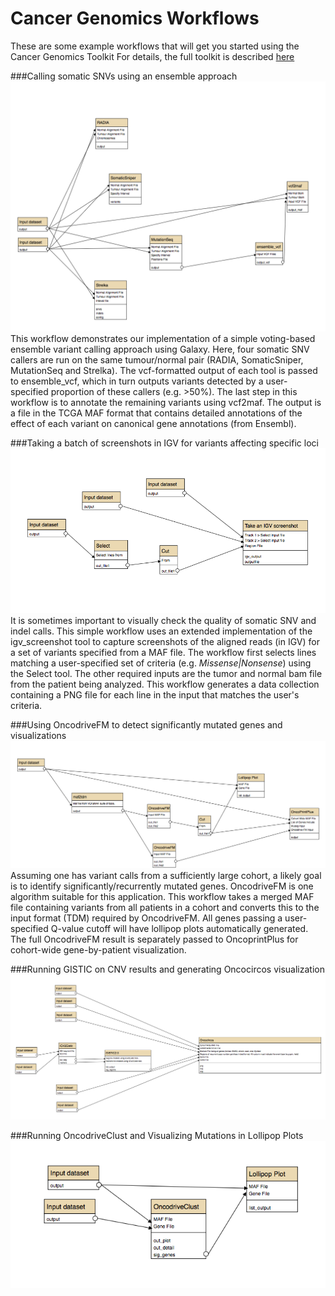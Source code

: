 # Cancer Genomics Workflows
These are some example workflows that will get you started using the Cancer Genomics Toolkit
For details, the full toolkit is described [here](http://biorxiv.org/content/early/2016/11/26/089631)

###Calling somatic SNVs using an ensemble approach
![ScreenShot](ensemble_caller_workflow.png)
This workflow demonstrates our implementation of a simple voting-based ensemble variant calling approach using Galaxy. Here, four somatic SNV callers are run on the same tumour/normal pair (RADIA, SomaticSniper, MutationSeq and Strelka). The vcf-formatted output of each tool is passed to ensemble_vcf, which in turn outputs variants detected by a user-specified proportion of these callers (e.g. >50%). The last step in this workflow is to annotate the remaining variants using vcf2maf. The output is a file in the TCGA MAF format that contains detailed annotations of the effect of each variant on canonical gene annotations (from Ensembl).

###Taking a batch of screenshots in IGV for variants affecting specific loci
![ScreenShot](igv_screenshot.png)
It is sometimes important to visually check the quality of somatic SNV and indel calls. This simple workflow uses an extended implementation of the igv_screenshot tool to capture screenshots of the aligned reads (in IGV) for a set of variants specified from a MAF file. The workflow first selects lines matching a user-specified set of criteria (e.g. *Missense|Nonsense*) using the Select tool. The other required inputs are the tumor and normal bam file from the patient being analyzed. This workflow generates a data collection containing a PNG file for each line in the input that matches the user's criteria.

###Using OncodriveFM to detect significantly mutated genes and visualizations
![ScreenShot](oncodrivefm_gene_discovery.png)
Assuming one has variant calls from a sufficiently large cohort, a likely goal is to identify significantly/recurrently mutated genes. OncodriveFM is one algorithm suitable for this application. This workflow takes a merged MAF file containing variants from all patients in a cohort and converts this to the input format (TDM) required by OncodriveFM. All genes passing a user-specified Q-value cutoff will have lollipop plots automatically generated. The full OncodriveFM result is separately passed to OncoprintPlus for cohort-wide gene-by-patient visualization.

###Running GISTIC on CNV results and generating Oncocircos visualization
![ScreenShot](gistic_snv_workflow.png)

###Running OncodriveClust and Visualizing Mutations in Lollipop Plots
![ScreenShot](oncodriveclust_workflow.png)
